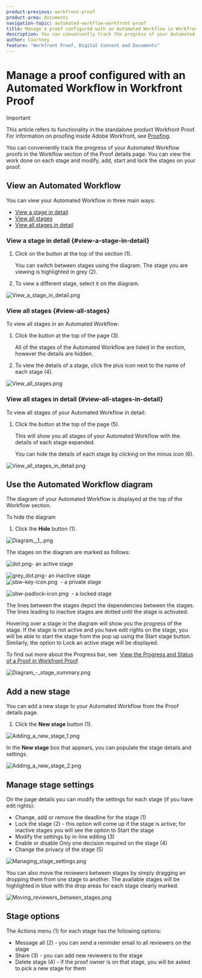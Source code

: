 ```yaml
---
product-previous: workfront-proof
product-area: documents
navigation-topic: automated-workflow-workfront-proof
title: Manage a proof configured with an Automated Workflow in Workfront Proof
description: You can conveniently track the progress of your Automated Workflow proofs in the Workflow section of the Proof details page. You can view the work done on each stage and modify, add, start and lock the stages on your proof.
author: Courtney
feature: "Workfront Proof, Digital Content and Documents"
---
```


# Manage a proof configured with an Automated Workflow in Workfront Proof

>[!IMPORTANT]
>
>This article refers to functionality in the standalone product Workfront Proof. For information on proofing inside Adobe Workfront, see [Proofing](../../../review-and-approve-work/proofing/proofing.md).

You can conveniently track the progress of your Automated Workflow proofs in the Workflow section of the Proof details page. You can view the work done on each stage and modify, add, start and lock the stages on your proof.

## View an Automated Workflow

You can view your Automated Workflow in three main ways:

* [View a stage in detail](#view-a-stage-in-detail) 
* [View all stages](#view-all-stages) 
* [View all stages in detail](#view-all-stages-in-detail)

### View a stage in detail {#view-a-stage-in-detail}

1. Click on the button at the top of the section (1).

   You can switch between stages using the diagram. The stage you are viewing is highlighted in grey (2).

1. To view a different stage, select it on the diagram.

![View_a_stage_in_detail.png](assets/view-a-stage-in-detail-350x249.png)

### View all stages {#view-all-stages}

To view all stages in an Automated Workflow:

1. Click the button at the top of the page (3).

   All of the stages of the Automated Workflow are listed in the section, however the details are hidden.

1. To view the details of a stage, click the plus icon next to the name of each stage (4).

![View_all_stages.png](assets/view-all-stages-350x212.png)

### View all stages in detail {#view-all-stages-in-detail}

To view all stages of your Automated Workflow in detail:

1. Click the button at the top of the page (5).

   This will show you all stages of your Automated Workflow with the details of each stage expanded.

   You can hide the details of each stage by clicking on the minus icon (6).

![View_all_stages_in_detail.png](assets/view-all-stages-in-detail-350x370.png)

## Use the Automated Workflow diagram

The diagram of your Automated Workflow is displayed at the top of the Workflow section.

To hide the diagram

1. Click the **Hide** button (1).

![Diagram__1_.png](assets/diagram--1--350x217.png)

The stages on the diagram are marked as follows:

![dot.png](assets/dot.png)- an active stage

![grey_dot.png](assets/grey-dot.png)- an inactive stage  
![sbw-key-icon.png](assets/sbw-key-icon.png)&nbsp; - a private stage

![sbw-padlock-icon.png](assets/sbw-padlock-icon.png)&nbsp; - a locked stage

The lines between the stages depict the dependencies between the stages. The lines leading to inactive stages are dotted until the stage is activated.

Hovering over a stage in the diagram will show you the progress of the stage. If the stage is not active and you have edit rights on the stage, you will be able to start the stage from the pop up using the Start stage button. Similarly, the option to Lock an active stage will be displayed.

To find out more about the Progress bar, see&nbsp; [View the Progress and Status of a Proof in Workfront Proof](../../../workfront-proof/wp-work-proofsfiles/manage-your-work/view-progress-and-status-of-proof.md).

![Diagram_-_stage_summary.png](assets/diagram---stage-summary-350x214.png)

## Add a new stage

You can add a new stage to your Automated Workflow from the Proof details page.

1. Click the **New stage** button (1).

![Adding_a_new_stage_1.png](assets/adding-a-new-stage-1-350x218.png)

In the **New stage** box that appears, you can populate the stage details and settings.

![Adding_a_new_stage_2.png](assets/adding-a-new-stage-2-350x332.png)

## Manage stage settings

On the page details you can modify the settings for each stage (if you have edit rights):

* Change, add or remove the deadline for the stage (1)
* Lock the stage (2) - this option will come up if the stage is active; for inactive stages you will see the option to Start the stage
* Modify the settings by in-line editing (3)
* Enable or disable Only one decision required on the stage (4)
* Change the privacy of the stage (5)

![Managing_stage_settings.png](assets/managing-stage-settings-350x93.png)

You can also move the reviewers between stages by simply dragging an dropping them from one stage to another. The available stages will be highlighted in blue with the drop areas for each stage clearly marked.

![Moving_reviewers_between_stages.png](assets/moving-reviewers-between-stages-350x254.png)

## Stage options

The Actions menu (1) for each stage has the following options:

* Message all (2) - you can send a reminder email to all reviewers on the stage
* Share (3) - you can add new reviewers to the stage
* Delete stage (4) - if the proof owner is on that stage, you will be asked to pick a new stage for them  
